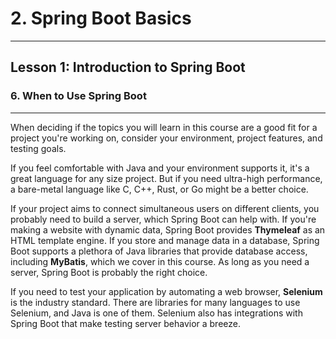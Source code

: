 # 2. Spring Boot Basics 
___

## Lesson 1: Introduction to Spring Boot 

### 6. When to Use Spring Boot

___

When deciding if the topics you will learn in this course are a good fit for a project you're working on, consider your environment, project features, and testing goals.

If you feel comfortable with Java and your environment supports it, it's a great language for any size project. But if you need ultra-high performance, a bare-metal language like C, C++, Rust, or Go might be a better choice.

If your project aims to connect simultaneous users on different clients, you probably need to build a server, which Spring Boot can help with. If you're making a website with dynamic data, Spring Boot provides **Thymeleaf** as an HTML template engine. If you store and manage data in a database, Spring Boot supports a plethora of Java libraries that provide database access, including **MyBatis**, which we cover in this course. As long as you need a server, Spring Boot is probably the right choice.

If you need to test your application by automating a web browser, **Selenium** is the industry standard. There are libraries for many languages to use Selenium, and Java is one of them. Selenium also has integrations with Spring Boot that make testing server behavior a breeze.

